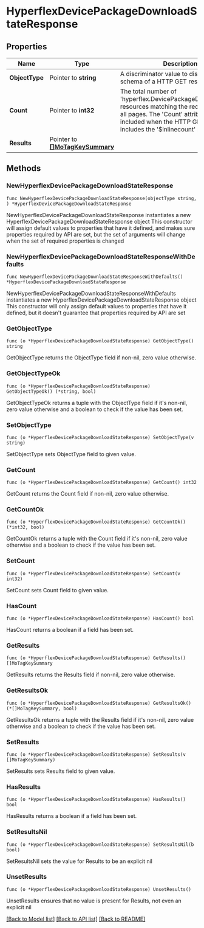 # HyperflexDevicePackageDownloadStateResponse

## Properties

Name | Type | Description | Notes
------------ | ------------- | ------------- | -------------
**ObjectType** | Pointer to **string** | A discriminator value to disambiguate the schema of a HTTP GET response body. | 
**Count** | Pointer to **int32** | The total number of &#39;hyperflex.DevicePackageDownloadState&#39; resources matching the request, accross all pages. The &#39;Count&#39; attribute is included when the HTTP GET request includes the &#39;$inlinecount&#39; parameter. | [optional] 
**Results** | Pointer to [**[]MoTagKeySummary**](MoTagKeySummary.md) |  | [optional] 

## Methods

### NewHyperflexDevicePackageDownloadStateResponse

`func NewHyperflexDevicePackageDownloadStateResponse(objectType string, ) *HyperflexDevicePackageDownloadStateResponse`

NewHyperflexDevicePackageDownloadStateResponse instantiates a new HyperflexDevicePackageDownloadStateResponse object
This constructor will assign default values to properties that have it defined,
and makes sure properties required by API are set, but the set of arguments
will change when the set of required properties is changed

### NewHyperflexDevicePackageDownloadStateResponseWithDefaults

`func NewHyperflexDevicePackageDownloadStateResponseWithDefaults() *HyperflexDevicePackageDownloadStateResponse`

NewHyperflexDevicePackageDownloadStateResponseWithDefaults instantiates a new HyperflexDevicePackageDownloadStateResponse object
This constructor will only assign default values to properties that have it defined,
but it doesn't guarantee that properties required by API are set

### GetObjectType

`func (o *HyperflexDevicePackageDownloadStateResponse) GetObjectType() string`

GetObjectType returns the ObjectType field if non-nil, zero value otherwise.

### GetObjectTypeOk

`func (o *HyperflexDevicePackageDownloadStateResponse) GetObjectTypeOk() (*string, bool)`

GetObjectTypeOk returns a tuple with the ObjectType field if it's non-nil, zero value otherwise
and a boolean to check if the value has been set.

### SetObjectType

`func (o *HyperflexDevicePackageDownloadStateResponse) SetObjectType(v string)`

SetObjectType sets ObjectType field to given value.


### GetCount

`func (o *HyperflexDevicePackageDownloadStateResponse) GetCount() int32`

GetCount returns the Count field if non-nil, zero value otherwise.

### GetCountOk

`func (o *HyperflexDevicePackageDownloadStateResponse) GetCountOk() (*int32, bool)`

GetCountOk returns a tuple with the Count field if it's non-nil, zero value otherwise
and a boolean to check if the value has been set.

### SetCount

`func (o *HyperflexDevicePackageDownloadStateResponse) SetCount(v int32)`

SetCount sets Count field to given value.

### HasCount

`func (o *HyperflexDevicePackageDownloadStateResponse) HasCount() bool`

HasCount returns a boolean if a field has been set.

### GetResults

`func (o *HyperflexDevicePackageDownloadStateResponse) GetResults() []MoTagKeySummary`

GetResults returns the Results field if non-nil, zero value otherwise.

### GetResultsOk

`func (o *HyperflexDevicePackageDownloadStateResponse) GetResultsOk() (*[]MoTagKeySummary, bool)`

GetResultsOk returns a tuple with the Results field if it's non-nil, zero value otherwise
and a boolean to check if the value has been set.

### SetResults

`func (o *HyperflexDevicePackageDownloadStateResponse) SetResults(v []MoTagKeySummary)`

SetResults sets Results field to given value.

### HasResults

`func (o *HyperflexDevicePackageDownloadStateResponse) HasResults() bool`

HasResults returns a boolean if a field has been set.

### SetResultsNil

`func (o *HyperflexDevicePackageDownloadStateResponse) SetResultsNil(b bool)`

 SetResultsNil sets the value for Results to be an explicit nil

### UnsetResults
`func (o *HyperflexDevicePackageDownloadStateResponse) UnsetResults()`

UnsetResults ensures that no value is present for Results, not even an explicit nil

[[Back to Model list]](../README.md#documentation-for-models) [[Back to API list]](../README.md#documentation-for-api-endpoints) [[Back to README]](../README.md)



